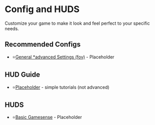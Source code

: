 # Config and HUDS
Customize your game to make it look and feel perfect to your specific needs.

## Recommended Configs  
* ⭐[General *advanced Settings (fov)](https://marketplace.tf/) -  Placeholder  

## HUD Guide
* ⭐[Placeholder](https://backpack.tf/) - simple tutorials (not advanced)    

## HUDS
* ⭐[Basic Gamesense](https://www.steamtrades.com/trades/search?have=tf2) - Placeholder  

